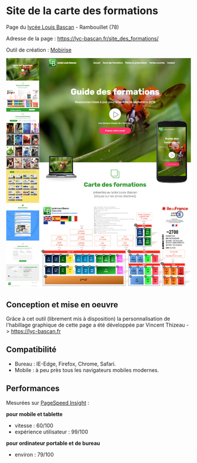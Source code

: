 # Site de la carte des formations

Page du [lycée Louis Bascan](http://www.lyc-bascan-rambouillet.ac-versailles.fr/) - Rambouillet (78)

Adresse de la page : https://lyc-bascan.fr/site_des_formations/

Outil de création : [Mobirise](https://mobirise.com/fr/)

![écran du site](https://raw.githubusercontent.com/DevBascan/siteFormations/master/communication_site_carte_des_formations.jpg)

## Conception et mise en oeuvre

Grâce à cet outil (librement mis à disposition) la personnalisation de l&apos;habillage graphique de cette page a été développée par Vincent Thizeau -> https://lyc-bascan.fr

## Compatibilité

- Bureau : IE-Edge, Firefox, Chrome, Safari.
- Mobile : à peu près tous les navigateurs mobiles modernes.

## Performances

Mesurées sur [PageSpeed Insight](https://developers.google.com/speed/pagespeed/insights/) :

**pour mobile et tablette**

- vitesse : 60/100
- expérience utilisateur : 99/100

**pour ordinateur portable et de bureau**

- environ : 79/100
